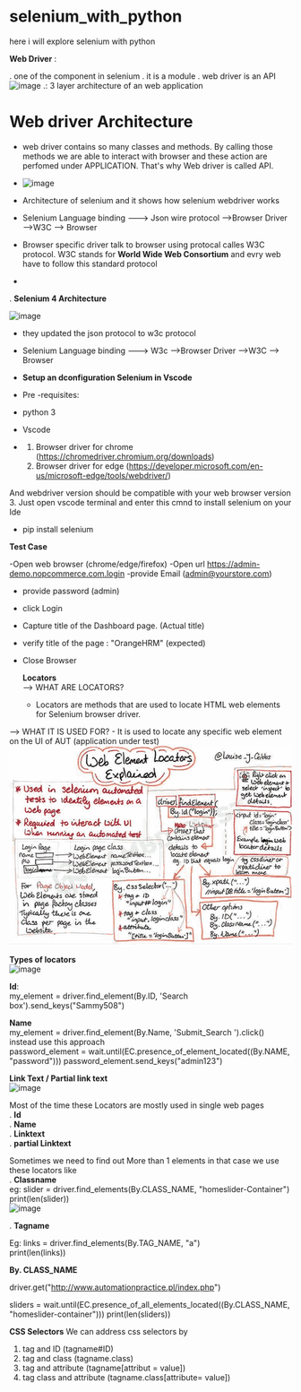 # selenium_with_python
here i will explore selenium with python

**Web Driver**  :<br>

. one of the component in selenium 
. it is a module
. web driver is an API
![image](https://github.com/user-attachments/assets/9a917400-7df5-403a-b56d-cf78c3fd174a)
.: 3 layer architecture of an web application

# Web driver Architecture <br>

- web driver contains so many classes and methods. By calling those methods we are able to interact with browser and these action are perfomed under APPLICATION. That's why Web driver is called API.
- ![image](https://github.com/user-attachments/assets/f7971860-03e6-4e67-b664-98eb30cf01b2)
- Architecture of selenium and it shows how selenium webdriver works
- Selenium Language binding ---> Json wire protocol -->Browser Driver -->W3C --> Browser

- Browser specific driver talk to browser using protocal calles W3C protocol. W3C stands for  **World Wide Web Consortium** and evry web have to follow this standard  protocol
- 
. **Selenium 4 Architecture** <br>

   ![image](https://github.com/user-attachments/assets/6f559cec-cdb0-4d4d-8dbe-9051a7f0c014)
  
- they updated the json protocol to w3c protocol
-  Selenium Language binding ---> W3c -->Browser Driver -->W3C --> Browser

-  **Setup an dconfiguration Selenium in Vscode** <br>

-  Pre -requisites:
-  python 3
-  Vscode
-  1. Browser driver for chrome (https://chromedriver.chromium.org/downloads)
   2. Browser driver for edge (https://developer.microsoft.com/en-us/microsoft-edge/tools/webdriver/)

  And webdriver version should be compatible with your web browser version
  3. Just open vscode terminal and enter this cmnd to install selenium on your Ide
   - pip install selenium

**Test Case**  <br>

-Open web browser (chrome/edge/firefox)
-Open url https://admin-demo.nopcommerce.com.login
-provide Email (admin@yourstore.com)
- provide password (admin)
- click Login
- Capture title of the Dashboard page. (Actual title)
- verify title of the page : "OrangeHRM" (expected)
- Close Browser

  **Locators** <br>
  --> WHAT ARE LOCATORS? 
    - Locators are methods that are used to locate HTML web elements for 
      Selenium browser driver.
      
--> WHAT IT IS USED FOR? 
    - It is used to locate any specific web element 
    on the UI of AUT (application under test)
    <br>
    ![alt text](Web-Element-Locators-Explained-By-Louise-J-Gibbs.png)
    <br>

 **Types of locators** <br>
 ![image](https://github.com/user-attachments/assets/85e2629d-d80e-4a30-8315-21f75e13f7b5)  <br>

 **Id**: <br>
 my_element = driver.find_element(By.ID, 'Search box').send_keys("Sammy508")  <br>

 **Name**  <br>
 my_element = driver.find_element(By.Name, 'Submit_Search ').click()  <br>
 instead use this approach  <br>
 password_element = wait.until(EC.presence_of_element_located((By.NAME, "password")))
    password_element.send_keys("admin123")   <br>

 
 **Link Text / Partial link text** <br>
 ![image](https://github.com/user-attachments/assets/38548c07-2129-4e39-a5fe-7066ab9a9b29) <br>

 Most of the time these Locators are mostly used in single web pages  <br>
 . **Id** <br>
 . **Name** <br>
 . **Linktext** <br>
 . **partial Linktext**  <br>
 
 Sometimes we need to find out More than 1 elements in that case we use  these locators like  <br>
 . **Classname** <br>
 eg:  slider = driver.find_elements(By.CLASS_NAME, "homeslider-Container") <br>
print(len(slider)) <br> 
 ![image](https://github.com/user-attachments/assets/c05048ab-0f35-46f4-84f2-038359755d33) <br>

 . **Tagname** <br>

 Eg:   links = driver.find_elements(By.TAG_NAME, "a") <br>
 print(len(links))
 

 **By. CLASS_NAME**
 
   driver.get("http://www.automationpractice.pl/index.php")

   sliders = wait.until(EC.presence_of_all_elements_located((By.CLASS_NAME, "homeslider-container")))
   print(len(sliders))

**CSS Selectors**
We can address css selectors by <br>
1. tag and ID    (tagname#ID)<br>
2. tag and class   (tagname.class) <br>
3. tag and attribute   (tagname[attribut = value])<br>
4. tag class and attribute   (tagname.class[attribute= value]) <br>





 
 

  




